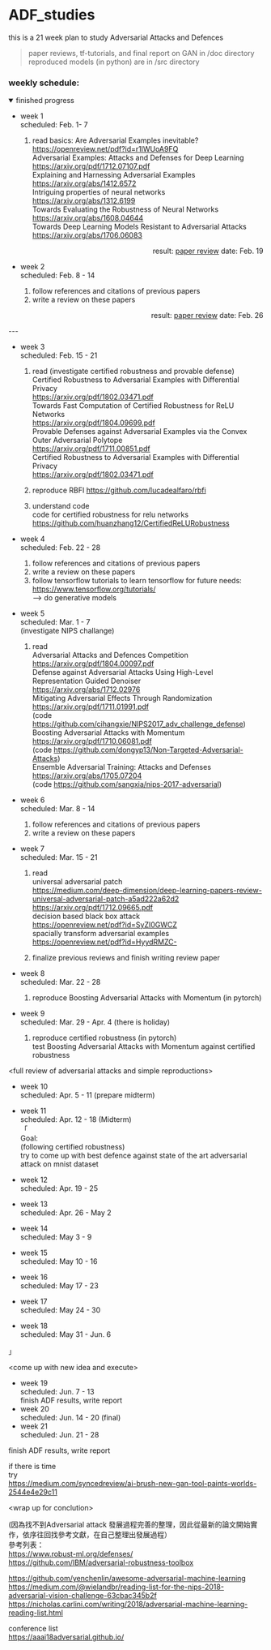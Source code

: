 # ADF_studies
this is a 21 week plan to study Adversarial Attacks and Defences

>paper reviews, tf-tutorials, and final report on GAN in /doc directory  
>reproduced models (in python) are in /src directory



### weekly schedule:
<details open><summary>finished progress</summary>

* week 1  
scheduled: Feb. 1- 7            
    
    1. read basics:
    Are Adversarial Examples inevitable? https://openreview.net/pdf?id=r1lWUoA9FQ  
    Adversarial Examples: Attacks and Defenses for Deep Learning https://arxiv.org/pdf/1712.07107.pdf  
    Explaining and Harnessing Adversarial Examples https://arxiv.org/abs/1412.6572  
    Intriguing properties of neural networks  https://arxiv.org/abs/1312.6199  
    Towards Evaluating the Robustness of Neural Networks https://arxiv.org/abs/1608.04644  
    Towards Deep Learning Models Resistant to Adversarial Attacks https://arxiv.org/abs/1706.06083  

<p align="right">  
result: <a href="doc/paper_review/week01.md">paper review</a>
date: Feb. 19
</p>


* week 2  
scheduled: Feb. 8 - 14  

    1. follow references and citations of previous papers   
    2. write a review on these papers  

<p align="right">  
result: <a href="doc/paper_review/week01.md">paper review</a>
date: Feb. 26
</p>
---
</details>

* week 3  
scheduled: Feb. 15 - 21  

    1. read  (investigate certified robustness and provable defense)
Certified Robustness to Adversarial Examples with Differential Privacy  
https://arxiv.org/pdf/1802.03471.pdf  
Towards Fast Computation of Certified Robustness for ReLU Networks  
https://arxiv.org/pdf/1804.09699.pdf  
Provable Defenses against Adversarial Examples via the Convex Outer Adversarial Polytope  
https://arxiv.org/pdf/1711.00851.pdf  
Certified Robustness to Adversarial Examples with Differential Privacy  
https://arxiv.org/pdf/1802.03471.pdf  

    2. reproduce RBFI
https://github.com/lucadealfaro/rbfi

    3. understand code  
code for certified robustness for relu networks  
https://github.com/huanzhang12/CertifiedReLURobustness  


* week 4  
scheduled: Feb. 22 - 28  

    1. follow references and citations of previous papers   
    2. write a review on these papers  
    3. follow tensorflow tutorials to learn tensorflow for future needs:  
https://www.tensorflow.org/tutorials/  
—> do generative models  

* week 5  
scheduled: Mar. 1 - 7  
(investigate NIPS challange)  
    1. read   
Adversarial Attacks and Defences Competition  
https://arxiv.org/pdf/1804.00097.pdf  
Defense against Adversarial Attacks Using High-Level Representation Guided Denoiser  
https://arxiv.org/abs/1712.02976  
Mitigating Adversarial Effects Through Randomization  
https://arxiv.org/pdf/1711.01991.pdf  
(code https://github.com/cihangxie/NIPS2017_adv_challenge_defense)  
Boosting Adversarial Attacks with Momentum  
https://arxiv.org/pdf/1710.06081.pdf  
(code https://github.com/dongyp13/Non-Targeted-Adversarial-Attacks)  
Ensemble Adversarial Training: Attacks and Defenses  
https://arxiv.org/abs/1705.07204  
(code https://github.com/sangxia/nips-2017-adversarial)  


* week 6  
scheduled: Mar. 8 - 14  
    1. follow references and citations of previous papers   
    2. write a review on these papers  

* week 7  
scheduled: Mar. 15 - 21  
    1. read  
universal adversarial patch   
https://medium.com/deep-dimension/deep-learning-papers-review-universal-adversarial-patch-a5ad222a62d2  
https://arxiv.org/pdf/1712.09665.pdf  
decision based black box attack  
https://openreview.net/pdf?id=SyZI0GWCZ  
spacially transform adversarial examples https://openreview.net/pdf?id=HyydRMZC-  

    2. finalize previous reviews and finish writing review paper  
  

* week 8  
scheduled: Mar. 22 - 28  

    1. reproduce Boosting Adversarial Attacks with Momentum (in pytorch)  
  
* week 9  
scheduled: Mar. 29 - Apr. 4 (there is holiday)  
    1. reproduce certified robustness (in pytorch)  
test Boosting Adversarial Attacks with Momentum against certified robustness  

\<full review of adversarial attacks and simple reproductions>  
* week 10  
scheduled: Apr. 5 - 11  (prepare midterm)

* week 11  
scheduled: Apr. 12 - 18 (Midterm)  
「  
Goal:   
(following certified robustness)  
try to come up with best defence against state of the art adversarial attack on mnist dataset  

* week 12  
scheduled: Apr. 19 - 25  


* week 13  
scheduled: Apr. 26 - May 2  

  
* week 14  
scheduled: May 3 - 9   

* week 15  
scheduled: May 10 - 16  
* week 16  
scheduled: May 17 - 23  
* week 17  
scheduled: May 24 - 30  
* week 18  
scheduled: May 31 - Jun. 6  

」  

\<come up with new idea and execute>  
* week 19  
scheduled: Jun. 7 - 13  
finish ADF results, write report  
* week 20  
scheduled: Jun. 14 - 20 (final) 
* week 21  
scheduled: Jun. 21 - 28  

finish ADF results, write report  

if there is time  
try  
https://medium.com/syncedreview/ai-brush-new-gan-tool-paints-worlds-2544e4e29c11  

\<wrap up for conclution>  


(因為找不到Adversarial attack 發展過程完善的整理，因此從最新的論文開始實作，依序往回找參考文獻，在自己整理出發展過程）  
參考列表：    
https://www.robust-ml.org/defenses/    
https://github.com/IBM/adversarial-robustness-toolbox    

https://github.com/yenchenlin/awesome-adversarial-machine-learning    
https://medium.com/@wielandbr/reading-list-for-the-nips-2018-adversarial-vision-challenge-63cbac345b2f    
https://nicholas.carlini.com/writing/2018/adversarial-machine-learning-reading-list.html    

conference list    
https://aaai18adversarial.github.io/    
